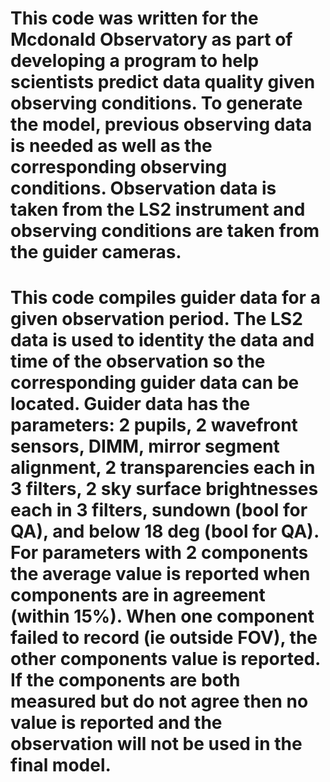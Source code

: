 # This code was written for the Mcdonald Observatory as part of developing a program to help scientists predict data quality given observing conditions. To generate the model, previous observing data is needed as well as the corresponding observing conditions. Observation data is taken from the LS2 instrument and observing conditions are taken from the guider cameras.

# This code compiles guider data for a given observation period. The LS2 data is used to identity the data and time of the observation so the corresponding guider data can be located. Guider data has the parameters: 2 pupils, 2 wavefront sensors, DIMM, mirror segment alignment, 2 transparencies each in 3 filters, 2 sky surface brightnesses each in 3 filters, sundown (bool for QA), and below 18 deg (bool for QA). For parameters with 2 components the average value is reported when components are in agreement (within 15%). When one component failed to record (ie outside FOV), the other components value is reported. If the components are both measured but do not agree then no value is reported and the observation will not be used in the final model.
